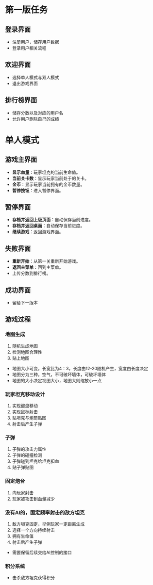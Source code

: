 # 第一版任务

## 登录界面

- 注册用户，储存用户数据
- 登录用户相关流程

## 欢迎界面

+ 选择单人模式与双人模式
+ 退出游戏界面

## 排行榜界面

+ 储存分数以及对应的用户名
+ 允许用户删除自己的成绩

# 单人模式

## 游戏主界面

- **显示血量**：玩家坦克的当前生命值。
- **当前关卡数**：显示玩家当前处于的关卡。
- **金币**：显示玩家当前拥有的金币数量。
- **暂停按钮**：进入暂停界面。

## 暂停界面

- **存档并返回上级页面**：自动保存当前进度。
- **存档并返回桌面**：自动保存当前进度。
- **继续游戏**：返回游戏界面。

## 失败界面

- **重新开始**：从第一关重新开始游戏。
- **返回主菜单**：回到主菜单。
- 上传分数到排行榜。

## 成功界面

+ 留给下一版本

## 游戏过程

### 地图生成

1. 随机生成地图
2. 检测地图合理性
3. 贴上地图

+ 地图大小可变，长宽比为4：3，长度由12-20随机产生，宽度由长度决定
+ 地图分为三种，空气，不可破坏墙体，可破坏墙体
+ 地图的大小决定视图大小，地图大则缩放小一点

### 玩家坦克移动设计

1. 实现键盘移动
2. 实现鼠标射击
3. 贴坦克与炮筒贴图
4. 射击后产生子弹

### 子弹

1. 子弹的攻击力属性
2. 子弹的碰撞检测
3. 子弹碰到坦克给坦克扣血
4. 贴子弹贴图

### 固定炮台

1. 向玩家射击
2. 玩家被攻击到血量减少

### 没有AI的，固定频率射击的敌方坦克

1. 敌方坦克固定，举例玩家一定距离生成
2. 选择一个方向持续射击
3. 拥有生命值
4. 射击后产生子弹

+ 需要保留后续交给AI控制的接口

### 积分系统

+ 击杀敌方坦克获得积分
